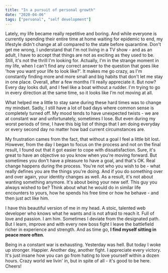 ```yaml
---
title: "In a pursuit of personal growth"
date: "2020-04-06"
tags: ["personal", "self development"]
---
```


Lately, my life became really repetitive and boring. And while everyone is currently spending their entire time at home waiting for epidemic to end, my lifestyle didn't change at all compared to the state before quarantine. Don't get me wrong, I understand that I'm not living in a TV show - and as an adult, I have to accept that things are not as exciting as they used to be. Still, it's not the thrill I'm looking for. Actually, I'm in the strange moment in my life, when I can't find any correct answer to the question that goes like 'how you want your life to look like?'. It makes me go crazy, as I'm constantly finding more and more small and big habits that don't let me stay in one place. Overall, after a few months I'll really appreciate it. But now? Every day looks dull, and I feel like a boat without a rudder. I'm trying to go in every direction at the same time, so it looks like I'm not moving at all.

What helped me a little to stay sane during these hard times was to change my mindset. Sadly, I still have a lot of bad days where common sense is completely turned off. My mood tends to have unexpected twists - we are at constant war and unfortunately, sometimes I lose. But even during my worst periods of time, I have this big list of things that I am doing everyday or every second day no matter how bad current circumstances are.

My frustration cames from the fact, that without a goal I feel a little bit lost. However, from the day I began to focus on the process and not on the final result, I found out that it got easier to cope with dissatisfaction. Sure, it's great to have an objective so you know when you're moving forward. But sometimes you don't have a pleasure to have a goal, and that's OK. Real change happens during the process. You're not who you wish to be - what really defines you are the things you're doing. And if you do something over and over again, your identity changes as well. As a result, it's not about wanting something anymore. It's about being your new self. This guy you always wished to be? Think about what he would do in similar life encounters to yours, how he spends his free time or how he behave - and then just act like him.

I have this beautiful version of me in my head. A stoic, talented web developer who knows what he wants and is not afraid to reach it. Full of love and passion. I am him. Sometimes I deviate from the designated path. But I learn, improve and with every new boss fight I leave the battlefield richer in experience and strength. And as time go, **I find myself sitting in peace more often**.

Being in a constant war is exhausting. Yesterday was hell. But today I woke up stronger. Happier. Another day, another fight. I appreciate every victory. It's just insane how you can go from hating to love yourself within a dozen hours. Crazy world we livin' in, but in spite of all - it's good to be here. Cheers!
